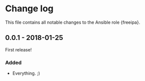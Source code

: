 # Change log

This file contains all notable changes to the Ansible role {freeipa}.

## 0.0.1 - 2018-01-25

First release!

### Added
- Everything. ;)
